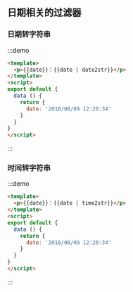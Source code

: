 ## 日期相关的过滤器

### 日期转字符串

:::demo

```html
<template>
  <p>{{date}}：{{date | date2str}}</p>
</template>
<script>
export default {
  data () {
    return {
      date: '2018/08/09 12:20:34'
    }
  }
}
</script>
```

:::

### 时间转字符串

:::demo

```html
<template>
  <p>{{date}}：{{date | time2str}}</p>
</template>
<script>
export default {
  data () {
    return {
      date: '2018/08/09 12:20:34'
    }
  }
}
</script>
```

:::
